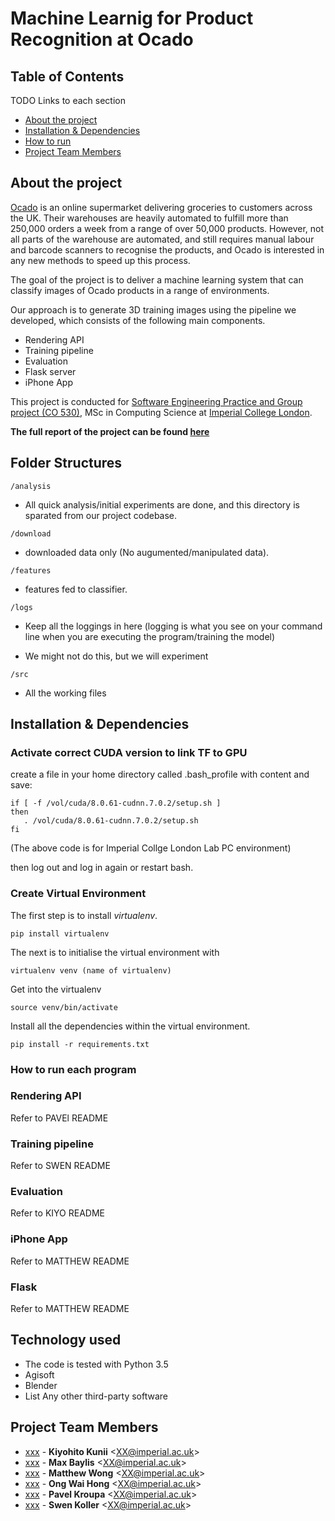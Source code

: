 # Machine Learnig for Product Recognition at Ocado

## Table of Contents

TODO Links to each section 

* [About the project](#about)
* [Installation & Dependencies](#release-types)
* [How to run](#building-nodejs)
* [Project Team Members](#project-team-members)

<!-- ## Another paragraph <a name="about"></a> -->

## About the project <a name="paragraph2"></a>

[Ocado](https://www.ocado.com) is an online supermarket delivering groceries to customers across the UK. Their warehouses are heavily automated to fulfill more than 250,000 orders a week from a range of over 50,000 products. However, not all parts of the warehouse are automated, and still requires manual labour and barcode scanners to recognise the products, and Ocado is interested in any new methods to speed up this process. 

The goal of the project is to deliver a machine learning system that can classify images of Ocado products in a range of environments.

Our approach is to generate 3D training images using the pipeline we developed, which consists of the following main components.

- Rendering API 
- Training pipeline
- Evaluation
- Flask server
- iPhone App

This project is conducted for  [Software Engineering Practice and Group project (CO 530)](http://www.imperial.ac.uk/computing/current-students/courses/530/), MSc in Computing Science at [Imperial College London](http://www.imperial.ac.uk/computing/).

**The full report of the project can be found [here](XX)**

## Folder Structures


`/analysis`

- All quick analysis/initial experiments are done, and this directory is sparated from our project codebase.


`/download`

- downloaded data only (No augumented/manipulated data).

`/features`

- features fed to classifier.

`/logs`

- Keep all the loggings in here (logging is what you see on your command line when you are executing the program/training the model)

- We might not do this, but we will experiment

`/src`

- All the working files


## Installation & Dependencies

### Activate correct CUDA version to link TF to GPU
create a file in your home directory called .bash_profile with content and save:

```
if [ -f /vol/cuda/8.0.61-cudnn.7.0.2/setup.sh ]
then
   . /vol/cuda/8.0.61-cudnn.7.0.2/setup.sh
fi
```
(The above code is for Imperial Collge London Lab PC environment)


then log out and log in again or restart bash.

### Create Virtual Environment


The first step is to install *virtualenv*.

```pip install virtualenv```

The next is to initialise the virtual environment with 

```virtualenv venv (name of virtualenv)```

Get into the virtualenv

```source venv/bin/activate```

Install all the dependencies within the virtual environment.

```pip install -r requirements.txt```

### How to run each program

### Rendering API

Refer to PAVEl README

### Training pipeline

Refer to SWEN README


### Evaluation

Refer to KIYO README

### iPhone App

Refer to MATTHEW README

### Flask

Refer to MATTHEW README

## Technology used

- The code is tested with Python 3.5
- Agisoft
- Blender
- List Any other third-party software


## Project Team Members <a name="project-team-members"></a>


<!-- * [watilde](https://github.com/watilde) -
**Daijiro Wachi** &lt;daijiro.wachi@gmail.com&gt; (he/him) -->
* [xxx](https://github.com/XXX) -
**Kiyohito Kunii** &lt;XX@imperial.ac.uk&gt;
* [xxx](https://github.com/XXX) -
**Max Baylis** &lt;XX@imperial.ac.uk&gt;
* [xxx](https://github.com/XXX) -
**Matthew Wong** &lt;XX@imperial.ac.uk&gt;
* [xxx](https://github.com/XXX) -
**Ong Wai Hong** &lt;XX@imperial.ac.uk&gt;
* [xxx](https://github.com/XXX) -
**Pavel Kroupa** &lt;XX@imperial.ac.uk&gt;
* [xxx](https://github.com/XXX) -
**Swen Koller** &lt;XX@imperial.ac.uk&gt;

